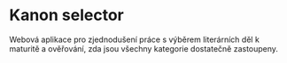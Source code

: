 # Kanon selector

Webová aplikace pro zjednodušení práce s výběrem literárních děl k maturitě a ověřování, zda jsou všechny kategorie dostatečně zastoupeny.
